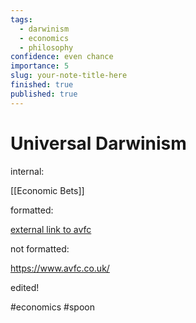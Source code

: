 ```yaml
---
tags:
  - darwinism
  - economics
  - philosophy
confidence: even chance
importance: 5
slug: your-note-title-here
finished: true
published: true
---
```

# Universal Darwinism

internal:

[[Economic Bets]]

formatted:  

[external link to avfc](https://www.avfc.co.uk/)

not formatted:

https://www.avfc.co.uk/ 

edited!  


#economics  #spoon 